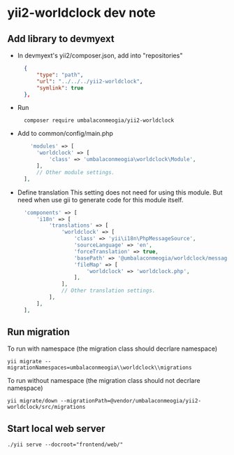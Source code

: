 # yii2-worldclock dev note

## Add library to devmyext

* In devmyext's yii2/composer.json, add into "repositories"
  ```json
    {
        "type": "path",
        "url": "../../../yii2-worldclock",
        "symlink": true
    },
  ```
* Run
  ```shell
    composer require umbalaconmeogia/yii2-worldclock
  ```
* Add to common/config/main.php
  ```php
      'modules' => [
        'worldclock' => [
            'class' => 'umbalaconmeogia\worldclock\Module',
        ],
        // Other module settings.
    ],
  ```
* Define translation
  This setting does not need for using this module. But need when use gii to generate code for this module itself.
  ```php
    'components' => [
        'i18n' => [
            'translations' => [
                'worldclock' => [
                    'class' => 'yii\i18n\PhpMessageSource',
                    'sourceLanguage' => 'en',
                    'forceTranslation' => true,
                    'basePath' => '@umbalaconmeogia/worldclock/messages',
                    'fileMap' => [
                        'worldclock' => 'worldclock.php',
                    ],
                ],
                // Other translation settings.
            ],
        ],
    ],
  ```
## Run migration

To run with namespace (the migration class should decrlare namespace)
```shell
yii migrate --migrationNamespaces=umbalaconmeogia\\worldclock\\migrations
```

To run without namespace (the migration class should not decrlare namespace)
```shell
yii migrate/down --migrationPath=@vendor/umbalaconmeogia/yii2-worldclock/src/migrations
```

## Start local web server

```shell
./yii serve --docroot="frontend/web/"
```
